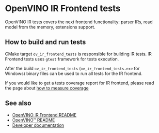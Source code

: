 # OpenVINO IR Frontend tests

OpenVINO IR tests covers the next frontend functionality: parser IRs, read model from the memory, extensions support.

## How to build and run tests

CMake target `ov_ir_frontend_tests` is responsible for building IR tests. IR Frontend tests uses `gtest` framework for tests execution.

After the build `ov_ir_frontend_tests` (`ov_ir_frontend_tests.exe` for Windows) binary files can be used to run all tests for the IR frontend.

If you would like to get a tests coverage report for IR frontend, please read the page about [how to measure coverage](../../../../docs/dev/test_coverage.md)

## See also

 * [OpenVINO IR Frontend README](../README.md)
 * [OpenVINO™ README](../../../../README.md)
 * [Developer documentation](../../../../docs/dev/index.md)

